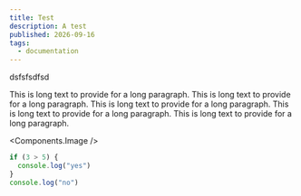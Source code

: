 ```yaml
---
title: Test
description: A test
published: 2026-09-16
tags:
  - documentation
---
```


<script lang="ts">
	import CopyButton from "../../components/CopyButton.svelte"
</script>

<CopyButton textToCopy="test" />

dsfsfsdfsd

This is long text to provide for a long paragraph.
This is long text to provide for a long paragraph.
This is long text to provide for a long paragraph.
This is long text to provide for a long paragraph.
This is long text to provide for a long paragraph.

<Components.Image />

```javascript
if (3 > 5) {
  console.log("yes")
}
console.log("no")
```
